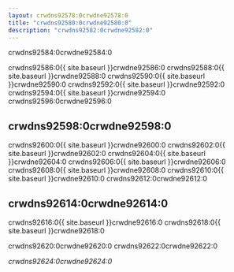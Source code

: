 ```yaml
---
layout: crwdns92578:0crwdne92578:0
title: "crwdns92580:0crwdne92580:0"
description: "crwdns92582:0crwdne92582:0"
---
```

crwdns92584:0crwdne92584:0

crwdns92586:0{{ site.baseurl }}crwdne92586:0 crwdns92588:0{{ site.baseurl }}crwdne92588:0 crwdns92590:0{{ site.baseurl }}crwdne92590:0 crwdns92592:0{{ site.baseurl }}crwdne92592:0 crwdns92594:0{{ site.baseurl }}crwdne92594:0 crwdns92596:0crwdne92596:0

## crwdns92598:0crwdne92598:0

crwdns92600:0{{ site.baseurl }}crwdne92600:0 crwdns92602:0{{ site.baseurl }}crwdne92602:0 crwdns92604:0{{ site.baseurl }}crwdne92604:0 crwdns92606:0{{ site.baseurl }}crwdne92606:0 crwdns92608:0{{ site.baseurl }}crwdne92608:0 crwdns92610:0{{ site.baseurl }}crwdne92610:0 crwdns92612:0crwdne92612:0

## crwdns92614:0crwdne92614:0

crwdns92616:0{{ site.baseurl }}crwdne92616:0 crwdns92618:0{{ site.baseurl }}crwdne92618:0

crwdns92620:0crwdne92620:0 crwdns92622:0crwdne92622:0

*crwdns92624:0crwdne92624:0*